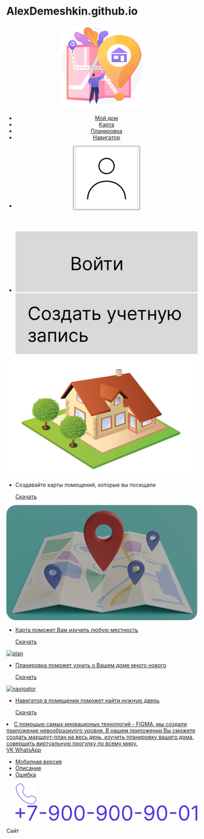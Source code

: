 # AlexDemeshkin.github.io
<!DOCTYPE html>
<html lang="en">
<head>
  <meta charset="UTF-8">
  <meta name="viewport" content="width=device-width, initial-scale=1.0">
  <meta http-equiv="X-UA-Compatible" content="ie=edge">
  <title>Document </title>
  <link rel="stylesheet" href="css/reset.css">
  <link rel="stylesheet" href="css/style.css">
</head>
<body>
  <header class="header">
    <div class="container">
      <div class="header__inner">
        <a href="" class="logo">
          <img src="img/logo.svg" alt="logo1">
        </a>
        <nav class="menu">
          <ul class="menu__list">
            <li class="menu__item">
             <a href="#picture1" class="menu__link">
                Мой дом
              </a>
            </li>
            <li class ="menu__item">
            <a href="#picture2" class="menu__link">
              Карта
            </a>
            </li>
            <li class="menu__item">
             <a href="#picture3" class="menu__link">
                Планировка
              </a>
            </li>
            <li class="menu__item">
              <a href="#picture4" class="menu__link">
                Навигатор
              </a>
            </li>
          </ul>
        </nav>
        <ul class="user__actions">
          <li class="item">
            <button class="user__btn">
              <img src="img/user.svg" alt="user">
            </button>
          </li>
        </ul>
      </div>
    </div>
  </header>

  <action class="action">
    <div class="container0">
      <div class="menu__log">
        <nav class="log__actions">
          <ul class="log__list">
            <li class="log__item">
              <a href="file:///C:/Users/hp%20pc/OneDrive/Рабочий%20стол/Макет/Вход.html" class="in">
                <img src="img/in.svg" alt="">
              </a>
              <a href="file:///C:/Users/hp%20pc/OneDrive/Рабочий%20стол/Макет/РЕГЕСТРАЦИЯ.html" class="login">
                <img src="img/login.svg" alt="login">
              </a>
            </li>
          </ul>
        </nav>
      </div>
    </div>
  </action>

  <main class="main">
    <div class="container1">
      <div class="firstpart">
        <a href="img/myhome.svg" id="picture1">
          <img src="img/myhome.svg" alt="myhome">
        </a>
        <nav class="information1">
          <ul class="information1__list">
            <li class="information1__item">
              <a  class="information1__link">
                Создавайте карты помещений, которые вы посещали
              </a>
            </li>
          </ul>
        </nav>
          <ul class="information1__item">
              <a href="file:///C:/Users/hp%20pc/OneDrive/Рабочий%20стол/РПИ%20САЙТ/Макет/СКАЧАТЬ.html" class="information1__link1">
                  Скачать
              </a>
          </ul>
      </div>
        <div class="secondpart">
          <a href="img/map.svg" id="picture2">
            <img src="img/map.svg" alt="map">
          </a>
            <nav class="information2">
              <ul class="information2__list">
                <li class="information2__item">
                  <a href="" class="information2__link">
                    Карта поможет Вам изучить любую местность
                  </a>
                </li>
              </ul>
            </nav>
          <ul class="information2__item">
            <a href="" class="information2__link">
              Скачать
            </a>
          </ul>
        </div>
      <div class="thirdpart">
        <a href="img/plan.svg" id="picture3">
          <img src="img/plan.svg" alt="plan">
        </a>
          <nav class="information3">
            <ul class="information3__list">
              <li class="information3__item">
                <a href="" class="information3__link">
                  Планировка поможет узнать о Вашем доме много нового
                </a>
              </li>
            </ul>
          </nav>
        <ul class="information3__item">
          <a href="" class="information3__link">
            Скачать
          </a>
        </ul>
      </div>
      <div class="fourthpart">
        <a href="img/navigator.svg" id="picture4">
          <img src="img/navigator.svg" alt="navigator">
        </a>
        <nav class="information4">
          <ul class="information4__list">
            <li class="information4__item">
              <a href="" class="information4__link">
                Навигатор в помещении поможет найти нужную дверь
              </a>
            </li>
          </ul>
        </nav>
        <ul class="information1__item">
          <a href="" class="information4__link">
            Скачать
          </a>
        </ul>
      </div>
    </div>
  </main>

  <read class="read">
    <div class="container2">
      <li class="read__text">
        <a href="" class="information4__link">
          С помощью самых иновационых технологий - FIGMA, мы создали приложение невообразиvого уровня. 
          В нашем приложении Вы сможете создать маршрут-план на весь день, изучить планировку вашего дома, совершить виртуальную прогулку по всему миру.        </a>
      </li>
    </div>
  </read>

  <end class="end">
    <div class="contauner3">
      <div class="end__inner">
        <div class="end__icon">
          <a href="" class="VK">
            VK
          </a>
          <a href="" class="Wats`Up">
            WhatsApp
          </a>
        </div>
          <nav class="end__menu">
            <ul class="end__menu__list">
              <li class="end__menu__link">
                <a href="" class="mobile__link">
                    Мобилная версия
                </a>
              </li>
              <li class="end__menu__link">
                <a href="" class="mobile__link">
                  Описание
                </a>
              </li>
              <li class="end__menu__link">
                <a href="" class="mobile__link">
                  Ошибка
                </a>
              </li>
            </ul>
          </nav>       
        <ul class="end__contact__list">
          <il class="end__contact__link">
            <a href="" class="phone">
              <img src="img/telephone.png" alt="phone">
            </a>
          <il class="end__contact__link">
            <a href="" class="number">
              <img src="img/number.svg" alt="number">
             </a>
          </il>
        </ul>
    </div>
  </end>
  <script src="js/main.js">
    
  </script>
</body>
</html>
Сайт
